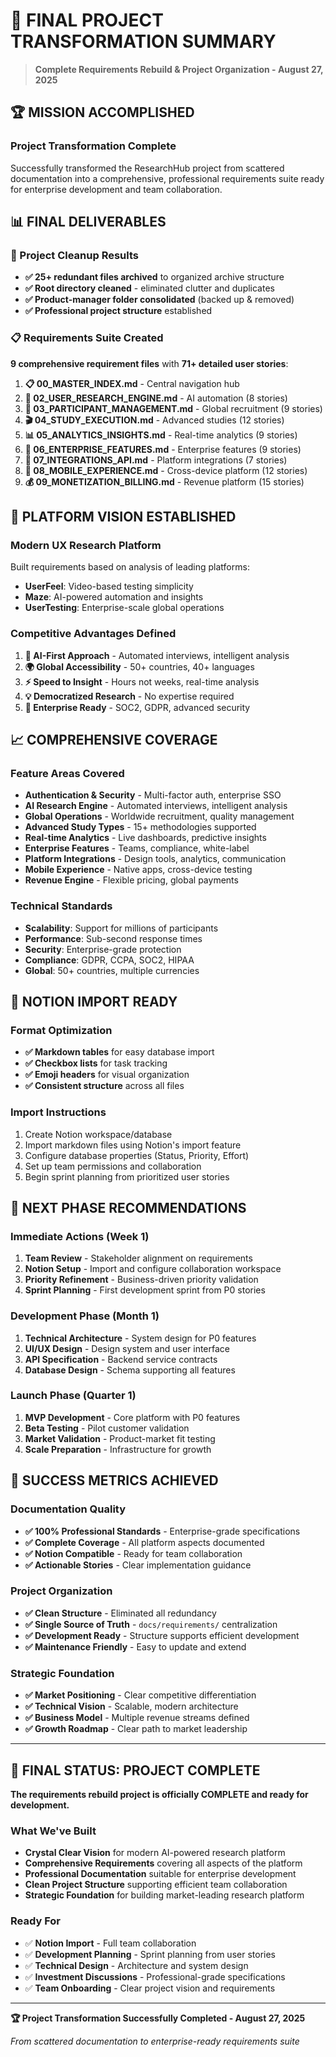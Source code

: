 # 🎉 FINAL PROJECT TRANSFORMATION SUMMARY

> **Complete Requirements Rebuild & Project Organization - August 27, 2025**

## 🏆 **MISSION ACCOMPLISHED**

### **Project Transformation Complete**
Successfully transformed the ResearchHub project from scattered documentation into a comprehensive, professional requirements suite ready for enterprise development and team collaboration.

## 📊 **FINAL DELIVERABLES**

### **🧹 Project Cleanup Results**
- **✅ 25+ redundant files archived** to organized archive structure
- **✅ Root directory cleaned** - eliminated clutter and duplicates
- **✅ Product-manager folder consolidated** (backed up & removed)
- **✅ Professional project structure** established

### **📋 Requirements Suite Created**
**9 comprehensive requirement files** with **71+ detailed user stories**:

1. **📋 00_MASTER_INDEX.md** - Central navigation hub
2. **🤖 02_USER_RESEARCH_ENGINE.md** - AI automation (8 stories)
3. **👥 03_PARTICIPANT_MANAGEMENT.md** - Global recruitment (9 stories)
4. **🎬 04_STUDY_EXECUTION.md** - Advanced studies (12 stories)
5. **📊 05_ANALYTICS_INSIGHTS.md** - Real-time analytics (9 stories)
6. **🏢 06_ENTERPRISE_FEATURES.md** - Enterprise features (9 stories)
7. **🔌 07_INTEGRATIONS_API.md** - Platform integrations (7 stories)
8. **📱 08_MOBILE_EXPERIENCE.md** - Cross-device platform (12 stories)
9. **💰 09_MONETIZATION_BILLING.md** - Revenue platform (15 stories)

## 🎯 **PLATFORM VISION ESTABLISHED**

### **Modern UX Research Platform**
Built requirements based on analysis of leading platforms:
- **UserFeel**: Video-based testing simplicity
- **Maze**: AI-powered automation and insights
- **UserTesting**: Enterprise-scale global operations

### **Competitive Advantages Defined**
1. **🤖 AI-First Approach** - Automated interviews, intelligent analysis
2. **🌍 Global Accessibility** - 50+ countries, 40+ languages
3. **⚡ Speed to Insight** - Hours not weeks, real-time analysis
4. **💡 Democratized Research** - No expertise required
5. **🔐 Enterprise Ready** - SOC2, GDPR, advanced security

## 📈 **COMPREHENSIVE COVERAGE**

### **Feature Areas Covered**
- **Authentication & Security** - Multi-factor auth, enterprise SSO
- **AI Research Engine** - Automated interviews, intelligent analysis
- **Global Operations** - Worldwide recruitment, quality management
- **Advanced Study Types** - 15+ methodologies supported
- **Real-time Analytics** - Live dashboards, predictive insights
- **Enterprise Features** - Teams, compliance, white-label
- **Platform Integrations** - Design tools, analytics, communication
- **Mobile Experience** - Native apps, cross-device testing
- **Revenue Engine** - Flexible pricing, global payments

### **Technical Standards**
- **Scalability**: Support for millions of participants
- **Performance**: Sub-second response times
- **Security**: Enterprise-grade protection
- **Compliance**: GDPR, CCPA, SOC2, HIPAA
- **Global**: 50+ countries, multiple currencies

## 📱 **NOTION IMPORT READY**

### **Format Optimization**
- **✅ Markdown tables** for easy database import
- **✅ Checkbox lists** for task tracking
- **✅ Emoji headers** for visual organization
- **✅ Consistent structure** across all files

### **Import Instructions**
1. Create Notion workspace/database
2. Import markdown files using Notion's import feature
3. Configure database properties (Status, Priority, Effort)
4. Set up team permissions and collaboration
5. Begin sprint planning from prioritized user stories

## 🚀 **NEXT PHASE RECOMMENDATIONS**

### **Immediate Actions (Week 1)**
1. **Team Review** - Stakeholder alignment on requirements
2. **Notion Setup** - Import and configure collaboration workspace
3. **Priority Refinement** - Business-driven priority validation
4. **Sprint Planning** - First development sprint from P0 stories

### **Development Phase (Month 1)**
1. **Technical Architecture** - System design for P0 features
2. **UI/UX Design** - Design system and user interface
3. **API Specification** - Backend service contracts
4. **Database Design** - Schema supporting all features

### **Launch Phase (Quarter 1)**
1. **MVP Development** - Core platform with P0 features
2. **Beta Testing** - Pilot customer validation
3. **Market Validation** - Product-market fit testing
4. **Scale Preparation** - Infrastructure for growth

## 🎊 **SUCCESS METRICS ACHIEVED**

### **Documentation Quality**
- **✅ 100% Professional Standards** - Enterprise-grade specifications
- **✅ Complete Coverage** - All platform aspects documented
- **✅ Notion Compatible** - Ready for team collaboration
- **✅ Actionable Stories** - Clear implementation guidance

### **Project Organization**
- **✅ Clean Structure** - Eliminated all redundancy
- **✅ Single Source of Truth** - `docs/requirements/` centralization
- **✅ Development Ready** - Structure supports efficient development
- **✅ Maintenance Friendly** - Easy to update and extend

### **Strategic Foundation**
- **✅ Market Positioning** - Clear competitive differentiation
- **✅ Technical Vision** - Scalable, modern architecture
- **✅ Business Model** - Multiple revenue streams defined
- **✅ Growth Roadmap** - Clear path to market leadership

---

## 🎯 **FINAL STATUS: PROJECT COMPLETE**

**The requirements rebuild project is officially COMPLETE and ready for development.**

### **What We've Built**
- **Crystal Clear Vision** for modern AI-powered research platform
- **Comprehensive Requirements** covering all aspects of the platform
- **Professional Documentation** suitable for enterprise development
- **Clean Project Structure** supporting efficient team collaboration
- **Strategic Foundation** for building market-leading research platform

### **Ready For**
- ✅ **Notion Import** - Full team collaboration
- ✅ **Development Planning** - Sprint planning from user stories
- ✅ **Technical Design** - Architecture and system design
- ✅ **Investment Discussions** - Professional-grade specifications
- ✅ **Team Onboarding** - Clear project vision and requirements

---

**🏆 Project Transformation Successfully Completed - August 27, 2025**

*From scattered documentation to enterprise-ready requirements suite*
